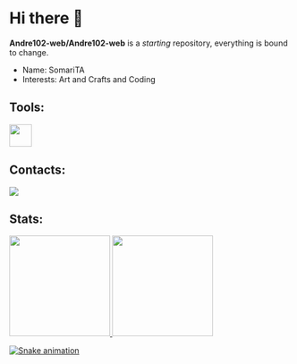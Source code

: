 # Hi there 👋

**Andre102-web/Andre102-web** is a _starting_ repository, everything is bound to change.
* Name: SomariTA
* Interests: Art and Crafts and Coding

## Tools:
<img loading="lazy" src="https://cdn.jsdelivr.net/gh/devicons/devicon/icons/git/git-original.svg" width="40" height="40"/>

## Contacts:
<div>
<a href="https://www.youtube.com/seu-canal-youtube-aqui" target="_blank"><img loading="lazy" src="https://img.shields.io/badge/YouTube-FF0000?style=for-the-badge&logo=youtube&logoColor=white" target="_blank"></a>
</div>

## Stats:
<div>
<a href="https://github.com/Andre102-web">
<img loading="lazy" height="180em" src="https://github-readme-stats.vercel.app/api/top-langs/?username=Andre102-web&layout=compact&langs_count=7&theme=dracula"/>
<img loading="lazy" height="180em" src="https://github-readme-stats.vercel.app/api?username=Andre102-web&show_icons=true&theme=dracula&include_all_commits=true&count_private=true"/>
</div>

![Snake animation](https://github.com/Andre102-web/Andre102-web/blob/output/github-contribution-grid-snake.svg)
